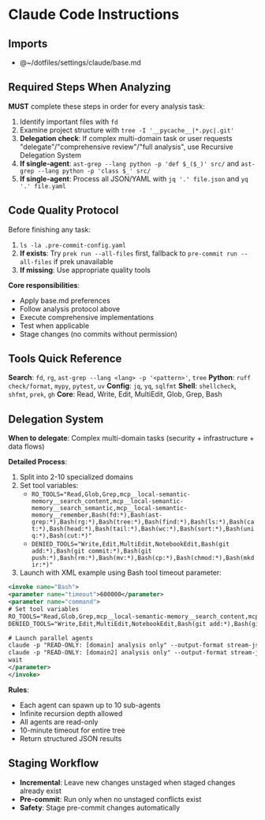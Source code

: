 # Claude Code Instructions

## Imports

- @~/dotfiles/settings/claude/base.md

## **Required Steps When Analyzing**

**MUST** complete these steps in order for every analysis task:

1. Identify important files with `fd`
2. Examine project structure with `tree -I '__pycache__|*.pyc|.git'`
3. **Delegation check**: If complex multi-domain task or user requests "delegate"/"comprehensive review"/"full analysis", use Recursive Delegation System
4. **If single-agent**: `ast-grep --lang python -p 'def $_($_)' src/` and `ast-grep --lang python -p 'class $_' src/`
5. **If single-agent**: Process all JSON/YAML with `jq '.' file.json` and `yq '.' file.yaml`

## **Code Quality Protocol**

Before finishing any task:

1. `ls -la .pre-commit-config.yaml`
2. **If exists**: Try `prek run --all-files` first, fallback to `pre-commit run --all-files` if prek unavailable
3. **If missing**: Use appropriate quality tools

**Core responsibilities**:

- Apply base.md preferences
- Follow analysis protocol above
- Execute comprehensive implementations
- Test when applicable
- Stage changes (no commits without permission)

## **Tools Quick Reference**

**Search**: `fd`, `rg`, `ast-grep --lang <lang> -p '<pattern>'`, `tree`
**Python**: `ruff check/format`, `mypy`, `pytest`, `uv`
**Config**: `jq`, `yq`, `sqlfmt`
**Shell**: `shellcheck`, `shfmt`, `prek`, `gh`
**Core**: Read, Write, Edit, MultiEdit, Glob, Grep, Bash

## **Delegation System**

**When to delegate**: Complex multi-domain tasks (security + infrastructure + data flows)

**Detailed Process**:

1. Split into 2-10 specialized domains
2. Set tool variables:
   - `RO_TOOLS="Read,Glob,Grep,mcp__local-semantic-memory__search_content,mcp__local-semantic-memory__search_semantic,mcp__local-semantic-memory__remember,Bash(fd:*),Bash(ast-grep:*),Bash(rg:*),Bash(tree:*),Bash(find:*),Bash(ls:*),Bash(cat:*),Bash(head:*),Bash(tail:*),Bash(wc:*),Bash(sort:*),Bash(uniq:*),Bash(cut:*)"`
   - `DENIED_TOOLS="Write,Edit,MultiEdit,NotebookEdit,Bash(git add:*),Bash(git commit:*),Bash(git push:*),Bash(rm:*),Bash(mv:*),Bash(cp:*),Bash(chmod:*),Bash(mkdir:*)"`
3. Launch with XML example using Bash tool timeout parameter:

```xml
<invoke name="Bash">
<parameter name="timeout">600000</parameter>
<parameter name="command">
# Set tool variables
RO_TOOLS="Read,Glob,Grep,mcp__local-semantic-memory__search_content,mcp__local-semantic-memory__search_semantic,mcp__local-semantic-memory__remember,Bash(fd:*),Bash(ast-grep:*),Bash(rg:*),Bash(tree:*),Bash(find:*),Bash(ls:*),Bash(cat:*),Bash(head:*),Bash(tail:*),Bash(wc:*),Bash(sort:*),Bash(uniq:*),Bash(cut:*)"
DENIED_TOOLS="Write,Edit,MultiEdit,NotebookEdit,Bash(git add:*),Bash(git commit:*),Bash(git push:*),Bash(rm:*),Bash(mv:*),Bash(cp:*),Bash(chmod:*),Bash(mkdir:*)"

# Launch parallel agents
claude -p "READ-ONLY: [domain] analysis only" --output-format stream-json --allowedTools "$RO_TOOLS" --disallowedTools "$DENIED_TOOLS" &
claude -p "READ-ONLY: [domain2] analysis only" --output-format stream-json --allowedTools "$RO_TOOLS" --disallowedTools "$DENIED_TOOLS" &
wait
</parameter>
</invoke>
```

**Rules**:

- Each agent can spawn up to 10 sub-agents
- Infinite recursion depth allowed
- All agents are read-only
- 10-minute timeout for entire tree
- Return structured JSON results

## **Staging Workflow**

- **Incremental**: Leave new changes unstaged when staged changes already exist
- **Pre-commit**: Run only when no unstaged conflicts exist
- **Safety**: Stage pre-commit changes automatically
